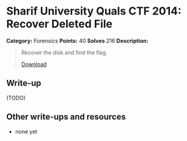 # Sharif University Quals CTF 2014: Recover Deleted File

**Category:** Forensics
**Points:** 40
**Solves** 216
**Description:**

> Recover the disk and find the flag.
>
> [Download](disk-image.gz)

## Write-up

(TODO)

## Other write-ups and resources

* none yet
